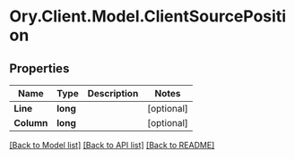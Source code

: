 # Ory.Client.Model.ClientSourcePosition

## Properties

Name | Type | Description | Notes
------------ | ------------- | ------------- | -------------
**Line** | **long** |  | [optional] 
**Column** | **long** |  | [optional] 

[[Back to Model list]](../README.md#documentation-for-models) [[Back to API list]](../README.md#documentation-for-api-endpoints) [[Back to README]](../README.md)

